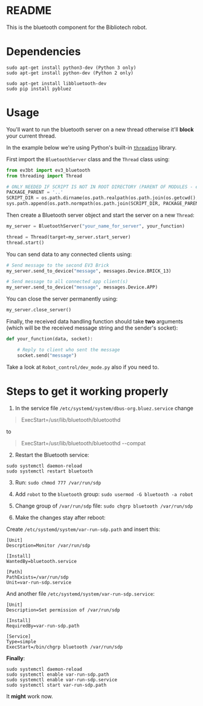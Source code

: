# README
This is the bluetooth component for the Bibliotech robot.

# Dependencies
```
sudo apt-get install python3-dev (Python 3 only)
sudo apt-get install python-dev (Python 2 only)

sudo apt-get install libbluetooth-dev
sudo pip install pybluez
```
# Usage
You'll want to run the bluetooth server on a new thread otherwise it'll **block** your current thread.

In the example below we're using Python's built-in [`threading`](https://docs.python.org/3/library/threading.html) library.

First import the `BluetoothServer` class and the `Thread` class using:
```py
from ev3bt import ev3_bluetooth
from threading import Thread

# ONLY NEEDED IF SCRIPT IS NOT IN ROOT DIRECTORY (PARENT OF MODULES - e.g. in Robot_control folder)
PACKAGE_PARENT = '..'
SCRIPT_DIR = os.path.dirname(os.path.realpath(os.path.join(os.getcwd(), os.path.expanduser(__file__))))
sys.path.append(os.path.normpath(os.path.join(SCRIPT_DIR, PACKAGE_PARENT)))
```

Then create a Bluetooth server object and start the server on a new `Thread`:
```py
my_server = BluetoothServer("your_name_for_server", your_function)

thread = Thread(target=my_server.start_server)
thread.start()
```

You can send data to any connected clients using:
```py
# Send message to the second EV3 Brick
my_server.send_to_device("message", messages.Device.BRICK_13)

# Send message to all connected app client(s)
my_server.send_to_device("message", messages.Device.APP)
```

You can close the server permanently using:
```py
my_server.close_server()
```

Finally, the received data handling function should take **two** arguments (which will be the received message string and the sender's socket):
```py
def your_function(data, socket):

	# Reply to client who sent the message
	socket.send("message")

```

Take a look at `Robot_control/dev_mode.py` also if you need to.

# Steps to get it working properly
1. In the service file `/etc/systemd/system/dbus-org.bluez.service` change
> ExecStart=/usr/lib/bluetooth/bluetoothd

to
>ExecStart=/usr/lib/bluetooth/bluetoothd --compat

2. Restart the Bluetooth service:
```
sudo systemctl daemon-reload
sudo systemctl restart bluetooth
```
3. Run:
`sudo chmod 777 /var/run/sdp`

4. Add `robot` to the `bluetooth` group:
`sudo usermod -G bluetooth -a robot`

5. Change group of `/var/run/sdp` file:
`sudo chgrp bluetooth /var/run/sdp`

6. Make the changes stay after reboot:

  Create `/etc/systemd/system/var-run-sdp.path` and insert this:

```
[Unit]
Descrption=Monitor /var/run/sdp

[Install]
WantedBy=bluetooth.service

[Path]
PathExists=/var/run/sdp
Unit=var-run-sdp.service
```

And another file `/etc/systemd/system/var-run-sdp.service`:

```
[Unit]
Description=Set permission of /var/run/sdp

[Install]
RequiredBy=var-run-sdp.path

[Service]
Type=simple
ExecStart=/bin/chgrp bluetooth /var/run/sdp
```
**Finally**:
```
sudo systemctl daemon-reload
sudo systemctl enable var-run-sdp.path
sudo systemctl enable var-run-sdp.service
sudo systemctl start var-run-sdp.path
```

It **might** work now.
